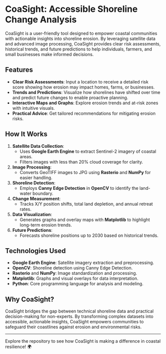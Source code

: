 # CoaSight: Accessible Shoreline Change Analysis

CoaSight is a user-friendly tool designed to empower coastal communities with actionable insights into shoreline erosion. By leveraging satellite data and advanced image processing, CoaSight provides clear risk assessments, historical trends, and future predictions to help individuals, farmers, and small businesses make informed decisions.

## Features

- **Clear Risk Assessments**: Input a location to receive a detailed risk score showing how erosion may impact homes, farms, or businesses.
- **Trends and Predictions**: Visualize how shorelines have shifted over time and predict future changes to enable proactive planning.
- **Interactive Maps and Graphs**: Explore erosion trends and at-risk zones with intuitive visuals.
- **Practical Advice**: Get tailored recommendations for mitigating erosion risks.

## How It Works

1. **Satellite Data Collection**:
   - Uses **Google Earth Engine** to extract Sentinel-2 imagery of coastal areas.
   - Filters images with less than 20% cloud coverage for clarity.
2. **Image Processing**:
   - Converts GeoTIFF images to JPG using **Rasterio** and **NumPy** for easier handling.
3. **Shoreline Detection**:
   - Employs **Canny Edge Detection** in **OpenCV** to identify the land-water boundary.
4. **Change Measurement**:
   - Tracks X/Y position shifts, total land depletion, and annual retreat rates.
5. **Data Visualization**:
   - Generates graphs and overlay maps with **Matplotlib** to highlight long-term erosion trends.
6. **Future Predictions**:
   - Forecasts shoreline positions up to 2030 based on historical trends.

## Technologies Used

- **Google Earth Engine**: Satellite imagery extraction and preprocessing.
- **OpenCV**: Shoreline detection using Canny Edge Detection.
- **Rasterio** and **NumPy**: Image standardization and processing.
- **Matplotlib**: Graphs and visual overlays for data interpretation.
- **Python**: Core programming language for analysis and modeling.

## Why CoaSight?

CoaSight bridges the gap between technical shoreline data and practical decision-making for non-experts. By transforming complex datasets into accessible, actionable insights, CoaSight empowers communities to safeguard their coastlines against erosion and environmental risks.

---

Explore the repository to see how CoaSight is making a difference in coastal resilience! 🌍
